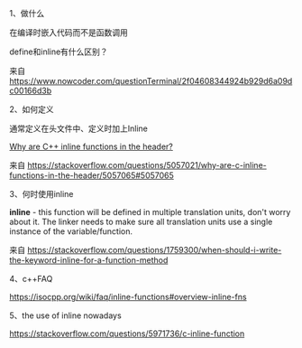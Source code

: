 1、做什么

在编译时嵌入代码而不是函数调用

 

define和inline有什么区别？

 

来自 <https://www.nowcoder.com/questionTerminal/2f04608344924b929d6a09dc00166d3b> 

 

2、如何定义

通常定义在头文件中、定义时加上Inline

[Why are C++ inline functions in the header?](https://stackoverflow.com/questions/5057021/why-are-c-inline-functions-in-the-header)

 

来自 <https://stackoverflow.com/questions/5057021/why-are-c-inline-functions-in-the-header/5057065#5057065> 

 

3、何时使用inline

**inline** - this function will be defined in multiple translation units, don't worry about it. The linker needs to make sure all translation units use a single instance of the variable/function.

 

来自 <https://stackoverflow.com/questions/1759300/when-should-i-write-the-keyword-inline-for-a-function-method> 

 

4、c++FAQ

https://isocpp.org/wiki/faq/inline-functions#overview-inline-fns

 

5、the use of inline nowadays

https://stackoverflow.com/questions/5971736/c-inline-function